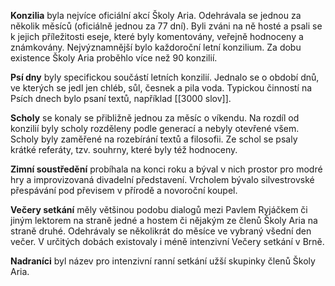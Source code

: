 
**Konzilia** byla nejvíce oficiální akcí Školy Aria. Odehrávala se jednou za několik měsíců (oficiálně jednou za 77 dní). Byli zváni na ně hosté a psali se k jejich příležitosti eseje, které byly komentovány, veřejně hodnoceny a známkovány. Nejvýznamnější bylo každoroční letní konzilium. Za dobu existence Školy Aria proběhlo více než 90 konzilií. 

**Psí dny** byly specifickou součástí letních konzilií. Jednalo se o období dnů, ve kterých se jedl jen chléb, sůl, česnek a pila voda. Typickou činností na Psích dnech bylo psaní textů, například [[3000 slov]].

**Scholy** se konaly se přibližně jednou za měsíc o víkendu. Na rozdíl od konzilií byly scholy rozděleny podle generací a nebyly otevřené všem.  Scholy byly zaměřené na rozebírání textů a filosofii. Ze schol se psaly krátké referáty, tzv. souhrny, které byly též hodnoceny.

**Zimní soustředění** probíhala na konci roku a býval v nich prostor pro modré hry a improvizovaná divadelní představení. Vrcholem bývalo silvestrovské přespávání pod převisem v přírodě a novoroční koupel. 

**Večery setkání** měly většinou podobu dialogů mezi Pavlem Ryjáčkem či jiným lektorem na straně jedné a hostem či nějakým ze členů Školy Aria na straně druhé. Odehrávaly se několikrát do měsíce ve vybraný všední den večer. V určitých dobách existovaly i méně intenzivní Večery setkání v Brně.

**Nadraníci** byl název pro intenzivní ranní setkání užší skupinky členů Školy Aria.
